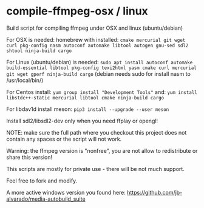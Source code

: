 # compile-ffmpeg-osx / linux
Build script for compiling ffmpeg under OSX and linux (ubuntu/debian)

For OSX is needed: homebrew with installed: `cmake mercurial git wget curl pkg-config nasm autoconf automake libtool autogen gnu-sed sdl2 shtool ninja-build cargo`

For Linux (ubuntu/debian) is needed: `sudo apt install autoconf automake build-essential libtool pkg-config texi2html yasm cmake curl mercurial git wget gperf ninja-build cargo` (debian needs sudo for install nasm to /usr/local/bin/)

For Centos install: `yum group install "Development Tools"` and: `yum install libstdc++-static mercurial libtool cmake ninja-build cargo`

For libdav1d install meson: `pip3 install --upgrade --user meson`

Install sdl2/libsdl2-dev only when you need ffplay or opengl!

NOTE: make sure the full path where you checkout this project does not contain any spaces or the script will not work.

Warning: the ffmpeg version is "nonfree", you are not allow to redistribute or share this version!

This scripts are mostly for private use - there will be not much support.

Feel free to fork and modify.

A more active windows version you found here: https://github.com/jb-alvarado/media-autobuild_suite
